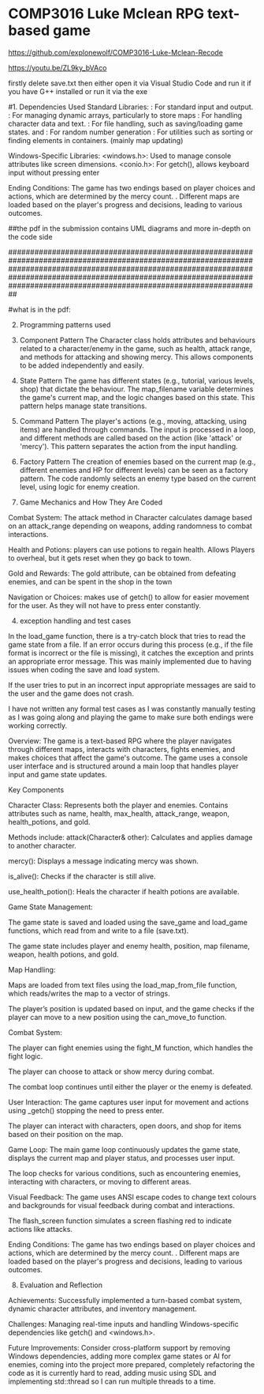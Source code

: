 # COMP3016 Luke Mclean RPG text-based game
https://github.com/explonewolf/COMP3016-Luke-Mclean-Recode

https://youtu.be/ZL9ky_bVAco


firstly delete save.txt
then either open it via Visual Studio Code and run it if you have G++ installed
or run it via the exe 

#1. Dependencies Used
Standard Libraries:
<iostream>: For standard input and output.
<vector>: For managing dynamic arrays, particularly to store maps
<string>: For handling character data and text.
<fstream>: For file handling, such as saving/loading game states.
<cstdlib> and <ctime>: For random number generation
<algorithm>: For utilities such as sorting or finding elements in containers. (mainly map updating)

Windows-Specific Libraries:
<windows.h>: Used to manage console attributes like screen dimensions.
<conio.h>: For getch(), allows keyboard input without pressing enter



Ending Conditions:
The game has two endings based on player choices and actions, which are determined by the mercy count.
.
Different maps are loaded based on the player's progress and decisions, leading to various outcomes.



##the pdf in the submission contains UML diagrams and more in-depth on the code side 




















##########################################################################################################################################################################################################################################################################################


#what is in the pdf:






2. Programming patterns used


1. Component Pattern
The Character class holds attributes and behaviours related to a character/enemy in the game, such as health, attack range, and methods for attacking and showing mercy. This allows components to be added independently and easily. 

2. State Pattern
The game has different states (e.g., tutorial, various levels, shop) that dictate the behaviour. The map_filename variable determines the game's current map, and the logic changes based on this state. This pattern helps manage state transitions.

3. Command Pattern
The player's actions (e.g., moving, attacking, using items) are handled through commands. The input is processed in a loop, and different methods are called based on the action (like 'attack' or 'mercy'). This pattern separates the action from the input handling.


4. Factory Pattern
The creation of enemies based on the current map (e.g., different enemies and HP for different levels) can be seen as a factory pattern. The code randomly selects an enemy type based on the current level, using logic for enemy creation.










3. Game Mechanics and How They Are Coded

Combat System: The attack method in Character calculates damage based on an attack_range depending on weapons, adding randomness to combat interactions.

Health and Potions: players can use potions to regain health. Allows Players to overheal, but it gets reset when they go back to town.

Gold and Rewards: The gold attribute, can be obtained from defeating enemies, and can be spent in the shop in the town


Navigation or Choices: makes use of getch() to allow for easier movement for the user. As they will not have to press enter constantly. 


4. exception handling and test cases

 In the load_game function, there is a try-catch block that tries to read the game state from a file. If an error occurs during this process (e.g., if the file format is incorrect or the file is missing), it catches the exception and prints an appropriate error message. This was mainly implemented due to having issues when coding the save and load system.

If the user tries to put in an incorrect input appropriate messages are said to the user and the game does not crash. 

I have not written any formal test cases as I was constantly manually testing as I was going along and playing the game to make sure both endings were working correctly. 














Overview:
The game is a text-based RPG where the player navigates through different maps, interacts with characters, fights enemies, and makes choices that affect the game's outcome. The game uses a console user interface and is structured around a main loop that handles player input and game state updates.

Key Components

Character Class:
Represents both the player and enemies.
Contains attributes such as name, health, max_health, attack_range, weapon, health_potions, and gold.

Methods include:
attack(Character& other): Calculates and applies damage to another character.

mercy(): Displays a message indicating mercy was shown.

is_alive(): Checks if the character is still alive.

use_health_potion(): Heals the character if health potions are available.

Game State Management:

The game state is saved and loaded using the save_game and load_game functions, which read from and write to a file (save.txt).

The game state includes player and enemy health, position, map filename, weapon, health potions, and gold.

Map Handling:

Maps are loaded from text files using the load_map_from_file function, which reads/writes the map to a vector of strings.

The player’s position is updated based on input, and the game checks if the player can move to a new position using the can_move_to function.


Combat System:

The player can fight enemies using the fight_M function, which handles the fight logic.

The player can choose to attack or show mercy during combat.

The combat loop continues until either the player or the enemy is defeated.


User Interaction:
The game captures user input for movement and actions using _getch() stopping the need to press enter.

The player can interact with characters, open doors, and shop for items based on their position on the map.

Game Loop:
The main game loop continuously updates the game state, displays the current map and player status, and processes user input.

The loop checks for various conditions, such as encountering enemies, interacting with characters, or moving to different areas.

Visual Feedback:
The game uses ANSI escape codes to change text colours and backgrounds for visual feedback during combat and interactions.

The flash_screen function simulates a screen flashing red to indicate actions like attacks.

Ending Conditions:
The game has two endings based on player choices and actions, which are determined by the mercy count.
.
Different maps are loaded based on the player's progress and decisions, leading to various outcomes.


8. Evaluation and Reflection

Achievements: Successfully implemented a turn-based combat system, dynamic character attributes, and inventory management.

Challenges: Managing real-time inputs and handling Windows-specific dependencies like getch() and <windows.h>.

Future Improvements: Consider cross-platform support by removing Windows dependencies, adding more complex game states or AI for enemies, coming into the project more prepared, completely refactoring the code as it is currently hard to read, adding music using SDL  and implementing std::thread so I can run multiple threads to a time.  






















